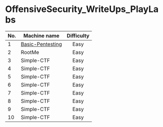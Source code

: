 # OffensiveSecurity_WriteUps_PlayLabs

| No.  | Machine name       |  Difficulty  |
| ---- | ------------------ | :-----------:|
| 1    | [Basic-Pentesting](../FunboxEasy/FunboxEasy-room.md) | Easy         |
| 2    | RootMe             | Easy         |
| 3    | Simple-CTF         | Easy         |
| 4    | Simple-CTF         | Easy         |
| 5    | Simple-CTF         | Easy         |
| 6    | Simple-CTF         | Easy         |
| 7    | Simple-CTF         | Easy         |
| 8    | Simple-CTF         | Easy         |
| 9    | Simple-CTF         | Easy         |
| 10   | Simple-CTF         | Easy         |
